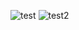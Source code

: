  ![test](https://dev.azure.com/udacitydeSouza/udacitydevops/_apis/build/status%2Fdezugin.udacity_azure_cicd?branchName=master)
![test2](https://dev.azure.com/udacitydeSouza/udacitydevops/_apis/build/status%2Fdezugin.udacity_azure_cicd?branchName=master)
